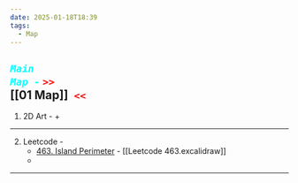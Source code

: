 ```yaml
---
date: 2025-01-18T18:39
tags:
  - Map
---
```

## ***<code style="color: cyan;">Main Map -</code>*** <code style= "color: red">>> </code>[[01 Map]]<code style ="color: red"> <<</code>


1. 2D Art - 
   + 
---

2. Leetcode - 
   - [463. Island Perimeter](https://leetcode.com/problems/island-perimeter/) - [[Leetcode 463.excalidraw]]
   - 
--- 
